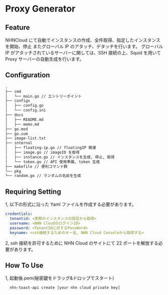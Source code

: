 # Proxy Generator

## Feature

NHNCloud にて自動でインスタンスの作成、全件取得、指定したインスタンスを開始、停止
またグローバル IP のアタッチ、デタッチを行います。
グローバル IP がアタッチされているサーバーに関しては、SSH 接続の上、Squid を用いて Proxy サーバーの自動生成を行います。

## Configuration

```Markdown
.
├── cmd
│   └── main.go // エントリーポイント
├── configs
│   ├── config.go
│   └── config.ini
├── docs
│   ├── README.md
│   ├── memo.md
├── go.mod
├── go.sum
├── image-list.txt
├── internal
│   ├── floating-ip.go // floatingIP 関連
│   ├── image.go // imageID を取得
│   ├── instance.go // インスタンスを生成, 停止, 取得
│   └── token.go // API 使用準備, token 生成
├── makefile // 便利コマンド群
└── pkg
└── random.go // ランダムの名前を生成
```

## Requiring Setting

1, 以下の形式に沿った Yaml ファイルを作成する必要があります。

```Yaml
credentials:
  tenantid: <実際のインスタンスの設定から取得>
  username: <NHN CloudのログインID>
  password: <TenantIDに対するPassWord>
  keyname: <ssh接続するためのキー名, NHN Cloud Consoleから取得する>
```

2, ssh 接続を許可するために NHN Cloud のサイトにて 22 ポートを解放する必要があります。

## How To Use

1, 起動後.pem(秘密鍵をドラッグ&ドロップでスタート)

```Shell
  nhn-toast-api create [your nhn cloud private key]
```
